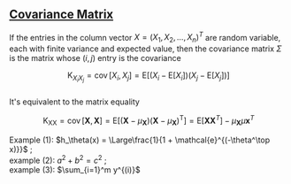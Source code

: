 

## [Covariance Matrix](https://en.wikipedia.org/wiki/Covariance_matrix)
If the entries in the column vector $X=\left( X_1, X_2, ..., X_n \right)^T$ are random variable, each with finite variance and expected value, then the covariance matrix $\Sigma$ is the matrix whose $(i,j)$ entry is the covariance  

$$ \mathrm{K}_{X_{i} X_{j}}=\operatorname{cov}\left[X_{i}, X_{j}\right]=\mathrm{E}\left[\left(X_{i}-\mathrm{E}\left[X_{i}\right]\right)\left(X_{j}-\mathrm{E}\left[X_{j}\right]\right)\right] $$  
It's equivalent to the matrix equality  

$$\mathrm{K}_{\mathrm{XX}}=\operatorname{cov}[\mathbf{X}, \mathbf{X}]=\mathrm{E}\left[\left(\mathbf{X}-\mu_{\mathbf{X}}\right)\left(\mathbf{X}-\mu_{\mathbf{X}}\right)^{\mathrm{T}}\right]=\mathrm{E}\left[\mathbf{X} \mathbf{X}^{T}\right]-\mu_{\mathbf{X}} \mu \mathbf{x}^{T}$$  

Example (1): $h_\theta(x) = \Large\frac{1}{1 + \mathcal{e}^{(-\theta^\top x)}}$ ;  
example (2): $a^2 + b^2 = c^2$ ;  
example (3): $\sum_{i=1}^m y^{(i)}$  